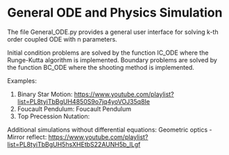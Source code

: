 # General ODE and Physics Simulation

The file General_ODE.py provides a general user interface for solving k-th order coupled ODE with n parameters.

Initial condition problems are solved by the function IC_ODE where the Runge-Kutta algorithm is implemented.
Boundary problems are solved by the function BC_ODE where the shooting method is implemented.

Examples:
1. Binary Star Motion: https://www.youtube.com/playlist?list=PL8tyiTbBgUH4850S9o7jq4yoVOJ35q8Ie
2. Foucault Pendulum: Foucault Pendulum
3. Top Precession Nutation:



Additional simulations without differential equations:
Geometric optics - Mirror reflect: https://www.youtube.com/playlist?list=PL8tyiTbBgUH5hsXHEtbS22AUNH5b_lLgf

